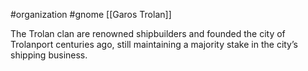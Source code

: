 #organization #gnome [[Garos Trolan]]

The Trolan clan are renowned shipbuilders and founded the city of Trolanport centuries ago, still maintaining a majority stake in the city’s shipping business.
